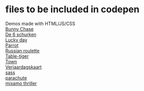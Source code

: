 # files to be included in codepen
Demos made with HTML/JS/CSS<br>
<a href="http://bermarte.github.io/codepen/Bunny_Chase/" target="_blank">Bunny Chase</a><br>
<a href="http://bermarte.github.io/codepen/De_6_schurken/" target="_blank"> De 6 schurken</a><br>
<a href="http://bermarte.github.io/codepen/Lucky_day/" target="_blank"> Lucky day</a><br>
<a href="http://bermarte.github.io/codepen/Parrot/" target="_blank"> Parrot</a><br>
<a href="http://bermarte.github.io/codepen/Russian_roulette/" target="_blank"> Russian roulette</a><br>
<a href="http://bermarte.github.io/codepen/Table-tiger/" target="_blank"> Table-tiger</a><br>
<a href="http://bermarte.github.io/codepen/Town/" target="_blank"> Town</a><br>
<a href="http://bermarte.github.io/codepen/Verjaardagskaart/" target="_blank"> Verjaardagskaart</a><br>
<a href="http://bermarte.github.io/codepen/sass/" target="_blank"> sass</a><br>
<a href="http://bermarte.github.io/codepen/parachute/" target="_blank"> parachute</a><br>
<a href="http://bermarte.github.io/codepen/mixamo-thriller/" target="_blank"> mixamo thriller</a><br>
